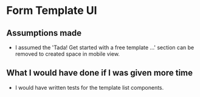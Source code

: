 # Form Template UI
## Assumptions made
- I assumed the 'Tada! Get started with a free template ...' section can be removed to created space in mobile view.

## What I would have done if I was given more time
- I would have written tests for the template list components.